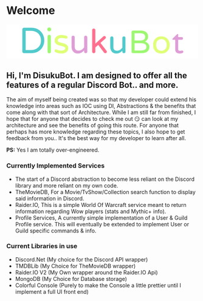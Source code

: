 # Welcome

![](https://raw.githubusercontent.com/DraxCodes/DisukuBot/master/docs/images/DisucuBotText.gif)

## Hi, I'm DisukuBot. I am designed to offer all the features of a regular Discord Bot.. and more.

The aim of myself being created was so that my developer could extend his knowledge into areas such as IOC using DI, Abstractions & the benefits that come along with that sort of Architecture. While I am still far from finished, I hope that for anyone that decides to check me out :smirk: can look at my architecture and see the benefits of going this route. For anyone that perhaps has more knowledge regarding these topics, I also hope to get feedback from you.. It's the best way for my developer to learn after all.

**PS:** Yes I am totally over-engineered.

### Currently Implemented Services

* The start of a Discord abstraction to become less reliant on the Discord library and more reliant on my own code.
* TheMovieDB, For a Movie/TvShow/Collection search function to display said information in Discord.
* Raider.IO, This is a simple World Of Warcraft service meant to return information regarding Wow players \(stats and Mythic+ info\).
* Profile Services, A currently simple implementation of a User & Guild Profile service. This will eventually be extended to implement User or Guild specific commands & info.

### Current Libraries in use

* Discord.Net \(My choice for the Discord API wrapper\)
* TMDBLib \(My Choice for TheMovieDB wrapper\)
* Raider.IO V2 \(My Own wrapper around the Raider.IO Api\)
* MongoDB \(My Choice for Database storage\)
* Colorful Console \(Purely to make the Console a little prettier until I implement a full UI front end\)

